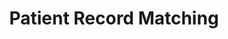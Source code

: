 ---
hackday: 22-london
links:
  presentation: https://docs.google.com/presentation/d/1J6rIlP5vuBP7lUTIgXMKiv75tvTcB4CuGzSYM4aZ9ZY/edit#slide=id.g5b78712cac_0_0
  video: https://youtu.be/yXcByDZl2EA
summary: It's all very well saying "just link by NHS number" but...
team:
- '@Esther_Tolani'
- '@barrykeown'
thumbnail: patient_record_matching.png
title: Patient Record Matching
---